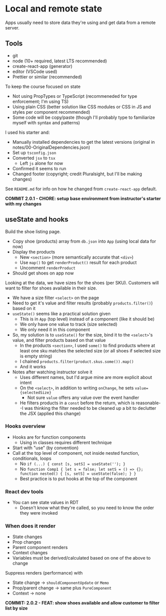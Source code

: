 # Local and remote state

Apps usually need to store data they're using and get data from a remote server.

## Tools

-  git
-  node (10+ required, latest LTS recommended)
-  create-react-app (generator)
-  editor (VSCode used)
-  Prettier or similar (recommended)

To keep the course focused on state

-  Not using PropTypes or TypeScript (recommeneded for type enforcement; I'm using TS)
-  Using plain CSS (better solution like CSS modules or CSS in JS and styles per component recommended)
-  Some code will be copy/paste (though I'll probably type to familiarize myself with syntax and patterns)

I used his starter and:

-  Manually installed dependencies to get the latest versions (original in notes/00-OriginalDependencies.json)
-  Set up `tsconfig.json`
-  Converted `jsx` to `tsx`
   -  Left `js` alone for now
-  Confirmed it seems to run
-  Changed footer (copyright; credit Pluralsight, but I'll be making changes)

See `README.md` for info on how he changed from `create-react-app` default.

**COMMIT 2.0.1 - CHORE: setup base environment from instructor's starter with my changes**

## useState and hooks

Build the shoe listing page.

-  Copy shoe (products) array from `db.json` into `App` (using local data for now)
-  Display the products
   -  New `<section>` (more semantically accurate that `<div>`)
   -  Use `map()` to get `renderProduct()` result for each product
   -  Uncomment `renderProduct`
-  Should get shoes on app now

Looking at the data, we have sizes for the shoes (per SKU). Customers will want to filter for shoes available in their size.

-  We have a size filter `<select>` on the page
-  Need to get it's value and filter results (probably `products.filter()`) based on it
-  `useState()` seems like a practical solution given
   -  This is in `App` (top level) instead of a component (like it should be)
   -  We only have one value to track (size selected)
   -  We only need it in this component
-  So, my solution is to `useState()` for the size, bind it to the `<select>`'s value, and filter products based on that value
   -  In the products `<section>`, I used `some()` to find products where at least one sku matches the selected size (or all shoes if selected size is empty string)
   -  I chained `products.filter(product.skus.some()).map()`
   -  And it works
-  Notes after watching instructor solve it
   -  Uses different names, but I'd argue mine are more explicit about intent
   -  On the `<select>`, in addition to writing `onChange`, he sets `value={selectedSize}`
      -  Not sure `value` offers any value over the event handler
   -  He filters products in a `const` before the return, which is reasonable--I was thinking the filter needed to be cleaned up a bit to declutter the JSX (applied this change)

### Hooks overview

-  Hooks are for function components
   -  Using in classes requires different technique
-  Start with "use" (by convention)
-  Call at the top level of component, not inside nested function, conditionals, loops
   -  No `if (...) { const [s, setS] = useState(''); }`
   -  No `function Comp1 { let s = false; let setS = () => {}; function nested() { [s, setS] = useState(false); } }`
   -  Best practice is to put hooks at the top of the component

### React dev tools

-  You can see state values in RDT
   -  Doesn't know what they're called, so you need to know the order they were invoked

### When does it render

-  State changes
-  Prop changes
-  Parent component renders
-  Context changes
-  Variables must be derived/calculated based on one of the above to change

Suppress renders (performance) with

-  State change -> `shouldComponentUpdate` or `Memo`
-  Prop/parent change -> same plus `PureComponent`
-  Context -> none

**COMMIT: 2.0.2 - FEAT: show shoes available and allow customer to filter list by size**
